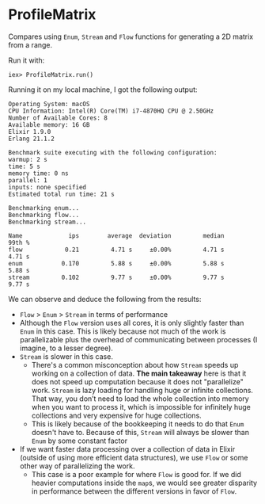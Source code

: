 # ProfileMatrix

Compares using `Enum`, `Stream` and `Flow` functions for generating a 2D matrix from a range.

Run it with:
```
iex> ProfileMatrix.run()
```

Running it on my local machine, I got the following output:

```
Operating System: macOS
CPU Information: Intel(R) Core(TM) i7-4870HQ CPU @ 2.50GHz
Number of Available Cores: 8
Available memory: 16 GB
Elixir 1.9.0
Erlang 21.1.2

Benchmark suite executing with the following configuration:
warmup: 2 s
time: 5 s
memory time: 0 ns
parallel: 1
inputs: none specified
Estimated total run time: 21 s

Benchmarking enum...
Benchmarking flow...
Benchmarking stream...

Name             ips        average  deviation         median         99th %
flow            0.21         4.71 s     ±0.00%         4.71 s         4.71 s
enum           0.170         5.88 s     ±0.00%         5.88 s         5.88 s
stream         0.102         9.77 s     ±0.00%         9.77 s         9.77 s

```

We can observe and deduce the following from the results:
- `Flow` > `Enum` > `Stream` in terms of performance
- Although the `Flow` version uses all cores, it is only slightly faster than `Enum` in this case. This
is likely because not much of the work is parallelizable plus the overhead of communicating between processes (I imagine, to a lesser degree).
- `Stream` is slower in this case.
  - There's a common misconception about how `Stream` speeds up working on a collection of data. **The main takeaway**
here is that it does not speed up computation because it does not "parallelize" work. `Stream` is lazy loading for handling huge or infinite collections. That way, you don’t need to load the whole collection into memory when you want to process it, which is impossible for infinitely huge collections and very expensive for huge collections.
  - This is likely because of the bookkeeping it needs to do that `Enum` doesn't have to. Because of this, `Stream` will always be slower than `Enum` by some constant factor
- If we want faster data processing over a collection of data in Elixir (outside of using more efficient data structures), we use `Flow` or some other way of parallelizing the work.
  - This case is a poor example for where `Flow` is good for. If we did heavier computations inside the `map`s, we would see greater disparity in performance between the different versions in favor of `Flow`.

